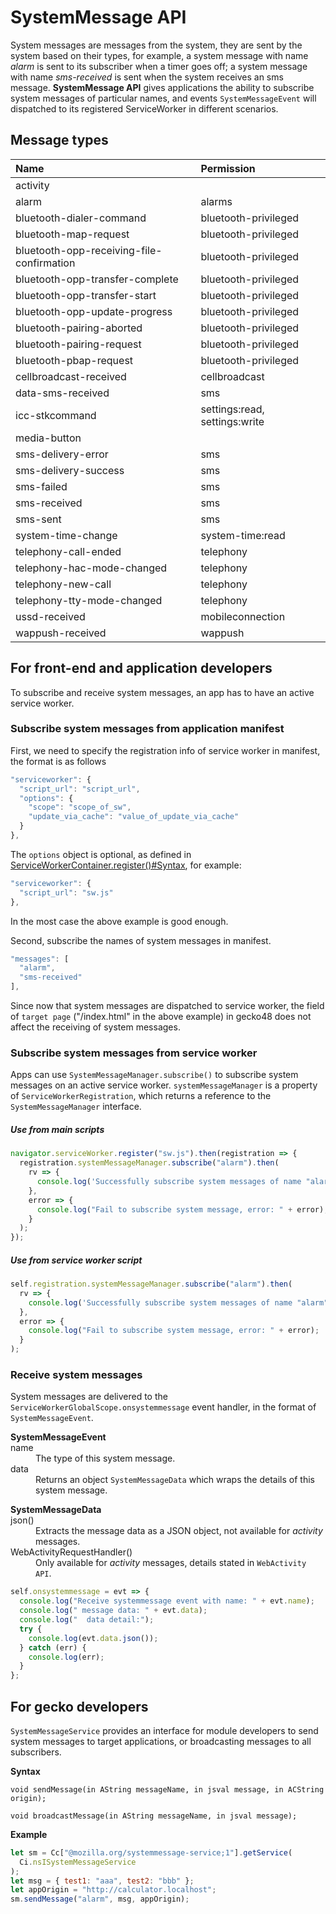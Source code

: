 # SystemMessage API

System messages are messages from the system, they are sent by the system based on their types, for example, a system message with name *alarm* is sent to its subscriber when a timer goes off; a system message with name *sms-received* is sent when the system receives an sms message. **SystemMessage API** gives applications the ability to subscribe system messages of particular names, and events `SystemMessageEvent` will dispatched to its registered ServiceWorker in different scenarios.

## Message types

| **Name**                                  | **Permission**       |
| :-                                        | :-                   |
| activity                                  |                      |
| alarm                                     | alarms               |
| bluetooth-dialer-command                  | bluetooth-privileged |
| bluetooth-map-request                     | bluetooth-privileged |
| bluetooth-opp-receiving-file-confirmation | bluetooth-privileged |
| bluetooth-opp-transfer-complete           | bluetooth-privileged |
| bluetooth-opp-transfer-start              | bluetooth-privileged |
| bluetooth-opp-update-progress             | bluetooth-privileged |
| bluetooth-pairing-aborted                 | bluetooth-privileged |
| bluetooth-pairing-request                 | bluetooth-privileged |
| bluetooth-pbap-request                    | bluetooth-privileged |
| cellbroadcast-received                    | cellbroadcast        |
| data-sms-received                         | sms                  |
| icc-stkcommand                            | settings:read, settings:write |
| media-button                              |                      |
| sms-delivery-error                        | sms                  |
| sms-delivery-success                      | sms                  |
| sms-failed                                | sms                  |
| sms-received                              | sms                  |
| sms-sent                                  | sms                  |
| system-time-change                        | system-time:read |
| telephony-call-ended                      | telephony            |
| telephony-hac-mode-changed                | telephony            |
| telephony-new-call                        | telephony            |
| telephony-tty-mode-changed                | telephony            |
| ussd-received                             | mobileconnection     |
| wappush-received                          | wappush              |

## For front-end and application developers

To subscribe and receive system messages, an app has to have an active service worker.

### Subscribe system messages from application manifest

First, we need to specify the registration info of service worker in manifest, the format is as follows

```javascript
"serviceworker": {
  "script_url": "script_url",
  "options": {
    "scope": "scope_of_sw",
    "update_via_cache": "value_of_update_via_cache"
  }
},
```
The `options` object is optional, as defined in [ServiceWorkerContainer.register()#Syntax](https://developer.mozilla.org/en-US/docs/Web/API/ServiceWorkerContainer/register#Syntax), for example:

```javascript
"serviceworker": {
  "script_url": "sw.js"
},
```

In the most case the above example is good enough.

Second, subscribe the names of system messages in manifest.

```javascript
"messages": [
  "alarm",
  "sms-received"
],
```
Since now that system messages are dispatched to service worker, the field of `target page` ("/index.html" in the above example) in gecko48 does not affect the receiving of system messages.

### Subscribe system messages from service worker

Apps can use `SystemMessageManager.subscribe()` to subscribe system messages on an active service worker. `systemMessageManager` is a property of `ServiceWorkerRegistration`, which returns a reference to the `SystemMessageManager` interface.

##### Use from main scripts
```javascript
navigator.serviceWorker.register("sw.js").then(registration => {
  registration.systemMessageManager.subscribe("alarm").then(
    rv => {
      console.log('Successfully subscribe system messages of name "alarm".');
    },
    error => {
      console.log("Fail to subscribe system message, error: " + error);
    }
  );
});
```

##### Use from service worker script
```javascript
self.registration.systemMessageManager.subscribe("alarm").then(
  rv => {
    console.log('Successfully subscribe system messages of name "alarm".');
  },
  error => {
    console.log("Fail to subscribe system message, error: " + error);
  }
);
```

### Receive system messages

System messages are delivered to the `ServiceWorkerGlobalScope.onsystemmessage` event handler, in the format of `SystemMessageEvent`.

<dl>
<b>SystemMessageEvent</b>
    <dt>name</dt>
    <dd>The type of this system message.</dd>
    <dt>data</dt>
    <dd>Returns an object <code>SystemMessageData</code> which wraps the details of this system message.</dd>
</dl>

<dl>
<b>SystemMessageData</b>
    <dt>json()</dt>
    <dd>Extracts the message data as a JSON object, not available for <em>activity</em> messages.</dd>
    <dt>WebActivityRequestHandler()</dt>
    <dd>Only available for <em>activity</em> messages, details stated in <code>WebActivity API</code>.</dd>
</dl>

```javascript
self.onsystemmessage = evt => {
  console.log("Receive systemmessage event with name: " + evt.name);
  console.log(" message data: " + evt.data);
  console.log("  data detail:");
  try {
    console.log(evt.data.json());
  } catch (err) {
    console.log(err);
  }
};
```

## For gecko developers

`SystemMessageService` provides an interface for module developers to send system messages to target applications, or broadcasting messages to all subscribers.

**Syntax**
```
void sendMessage(in AString messageName, in jsval message, in ACString origin);

void broadcastMessage(in AString messageName, in jsval message);
```

**Example**
```javascript
let sm = Cc["@mozilla.org/systemmessage-service;1"].getService(
  Ci.nsISystemMessageService
);
let msg = { test1: "aaa", test2: "bbb" };
let appOrigin = "http://calculator.localhost";
sm.sendMessage("alarm", msg, appOrigin);
```
